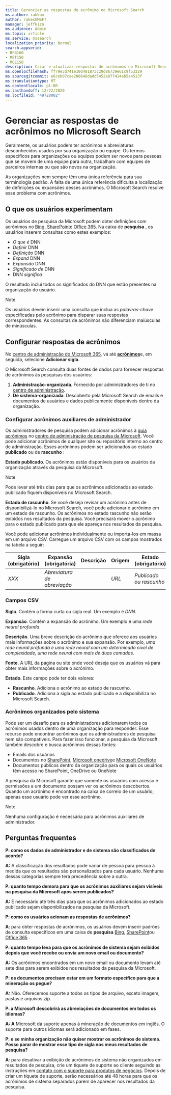 ```yaml
---
title: Gerenciar as respostas de acrônimo no Microsoft Search
ms.author: rakkum
author: rakeshMSFT
manager: jeffkizn
ms.audience: Admin
ms.topic: article
ms.service: mssearch
localization_priority: Normal
search.appverid:
- BFB160
- MET150
- MOE150
description: Criar e atualizar respostas de acrônimos no Microsoft Search
ms.openlocfilehash: ff79e3d741e10d401873c29d86739e61c9f53329
ms.sourcegitcommit: e6ceb07cae208648dadd5452a077414ab5a4513f
ms.translationtype: MT
ms.contentlocale: pt-BR
ms.lasthandoff: 12/22/2020
ms.locfileid: "49728002"
---
```

# <a name="manage-acronyms-answers-in-microsoft-search"></a>Gerenciar as respostas de acrônimos no Microsoft Search

Geralmente, os usuários podem ter acrônimos e abreviaturas desconhecidos usados por sua organização ou equipe. Os termos específicos para organizações ou equipes podem ser novos para pessoas que se movem de uma equipe para outra, trabalham com equipes de parceiros internas ou que são novos na organização.

As organizações nem sempre têm uma única referência para sua terminologia padrão. A falta de uma única referência dificulta a localização de definições ou expansões desses acrônimos. O Microsoft Search resolve esse problema com acrônimos.

## <a name="what-users-experience"></a>O que os usuários experimentam

Os usuários de pesquisa da Microsoft podem obter definições com acrônimos no [Bing](https://Bing.com), [SharePoint](https://products.office.com/sharepoint/collaboration)e [Office 365](https://Office.com). Na caixa de **pesquisa** , os usuários inserem consultas como estes exemplos:

- *O que é* DNN
- *Definir* DNN
- *Definição* DNN
- *Expand* DNN
- *Expansão* DNN
- *Significado de* DNN
- DNN *significa*

O resultado inclui todos os significados do DNN que estão presentes na organização do usuário.

> [!NOTE]
> Os usuários devem inserir uma consulta que inclua as *palavras-chave* especificadas pelo acrônimo para disparar suas respostas correspondentes. As consultas de acrônimos não diferenciam maiúsculas de minúsculas.

## <a name="set-up-acronyms-answers"></a>Configurar respostas de acrônimos

No [centro de administração do Microsoft 365](https://admin.microsoft.com), vá até [**acrônimos**](https://admin.microsoft.com/Adminportal/Home#/MicrosoftSearch/acronyms)e, em seguida, selecione **Adicionar sigla**.

O Microsoft Search consulta duas fontes de dados para fornecer respostas de acrônimos às pesquisas dos usuários:

1. **Administração-organizada**. Fornecido por administradores de ti no [centro de administração](https://admin.microsoft.com/Adminportal/Home#/MicrosoftSearch/acronyms).
2. **De sistema-organizada**. Descoberto pela Microsoft Search de emails e documentos de usuários e dados publicamente disponíveis dentro da organização.

### <a name="set-up-admin-curated-acronyms"></a>Configurar acrônimos auxiliares de administrador

Os administradores de pesquisa podem adicionar acrônimos à [guia acrônimos](https://admin.microsoft.com/Adminportal/Home#/MicrosoftSearch/acronyms) no  [centro de administração de pesquisa da Microsoft](https://admin.microsoft.com/Adminportal/Home#/MicrosoftSearch). Você pode adicionar acrônimos de qualquer site ou repositório interno ao centro de administração. Esses acrônimos podem ser adicionados ao estado **publicado** ou de **rascunho** :

**Estado publicado**. Os acrônimos estão disponíveis para os usuários da organização através da pesquisa da Microsoft.

> [!NOTE]
> Pode levar até três dias para que os acrônimos adicionados ao estado publicado fiquem disponíveis no Microsoft Search.

**Estado de rascunho**. Se você deseja revisar um acrônimo antes de disponibilizá-lo no Microsoft Search, você pode adicionar o acrônimo em um estado de rascunho. Os acrônimos no estado rascunho não serão exibidos nos resultados da pesquisa. Você precisará mover o acrônimo para o estado publicado para que ele apareça nos resultados da pesquisa.

Você pode adicionar acrônimos individualmente ou importá-los em massa em um arquivo CSV. Carregue um arquivo CSV com os campos mostrados na tabela a seguir:

| Sigla (obrigatório) | Expansão (obrigatória) | Descrição  | Origem | Estado (obrigatório) |
| --------- | --------- | ---------- | --------- |--------- |
| *XXX* | *Abreviatura de abreviação* |  | *URL* | *Publicado ou rascunho* |

### <a name="csv-fields"></a>Campos CSV

**Sigla**. Contém a forma curta ou sigla real. Um exemplo é *DNN*.

**Expansão**. Contém a expansão do acrônimo. Um exemplo é uma *rede neural profunda*.

**Descrição**. Uma breve descrição do acrônimo que oferece aos usuários mais informações sobre o acrônimo e sua expansão. Por exemplo, *uma rede neural profunda é uma rede neural com um determinado nível de complexidade, uma rede neural com mais de duas camadas*.

**Fonte**. A URL da página ou site onde você deseja que os usuários vá para obter mais informações sobre o acrônimo.

**Estado**. Este campo pode ter dois valores:

- **Rascunho**. Adiciona o acrônimo ao estado de rascunho.
- **Publicado**. Adiciona a sigla ao estado publicado e a disponibiliza no Microsoft Search.

### <a name="system-curated-acronyms"></a>Acrônimos organizados pelo sistema

Pode ser um desafio para os administradores adicionarem todos os acrônimos usados dentro de uma organização para responder. Esse recurso pode encontrar acrônimos que os administradores de pesquisa nem são compatíveis. Para fazer isso funcionar, a pesquisa da Microsoft também descobre e busca acrônimos dessas fontes:

- Emails dos usuários
- Documentos no [SharePoint](https://products.office.com/sharepoint/collaboration), [Microsoft onedrive]( https://onedrive.live.com/about/)e [Microsoft OneNote](https://www.onenote.com/)
- Documentos públicos dentro da organização para os quais os usuários têm acesso no SharePoint, OneDrive ou OneNote

A pesquisa da Microsoft garante que somente os usuários com acesso e permissões a um documento possam ver os acrônimos descobertos. Quando um acrônimo é encontrado na caixa de correio de um usuário, apenas esse usuário pode ver esse acrônimo.

> [!NOTE]
> Nenhuma configuração é necessária para acrônimos auxiliares de administrador.

## <a name="frequently-asked-questions"></a>Perguntas frequentes

**P: como os dados de administrador e de sistema são classificados de acordo?**

**A:** A classificação dos resultados pode variar de pessoa para pessoa à medida que os resultados são personalizados para cada usuário. Nenhuma dessas categorias sempre terá precedência sobre a outra.

**P: quanto tempo demora para que os acrônimos auxiliares sejam visíveis na pesquisa da Microsoft após serem publicados?**

**A:**  É necessário até três dias para que os acrônimos adicionados ao estado publicado sejam disponibilizados na pesquisa da Microsoft.

**P: como os usuários acionam as respostas de acrônimos?**

**A**: para obter respostas de acrônimos, os usuários devem inserir padrões de consulta específicos em uma caixa de **pesquisa** [Bing](https://bing.com), [SharePoint](https://products.office.com/sharepoint/collaboration)ou [Office 365](https://Office.com) .

**P: quanto tempo leva para que os acrônimos de sistema sejam exibidos depois que você recebe ou envia um novo email ou documento?**

**A:** Os acrônimos encontrados em um novo email ou documento levam até sete dias para serem exibidos nos resultados da pesquisa da Microsoft.

**P: os documentos precisam estar em um formato específico para que a mineração os pegue?**

**A:** Não. Oferecemos suporte a todos os tipos de arquivo, exceto imagem, pastas e arquivos zip.

**P: a Microsoft descobrirá as abreviações de documentos em todos os idiomas?**

**A: A** Microsoft dá suporte apenas à mineração de documentos em inglês. O suporte para outros idiomas será adicionado em fases.

**P: e se minha organização não quiser mostrar os acrônimos de sistema. Posso parar de mostrar esse tipo de sigla nos meus resultados de pesquisa?**

**A**: para desativar a exibição de acrônimos de sistema não organizados em resultados de pesquisa, crie um tíquete de suporte ao cliente seguindo as instruções em [contato com o suporte para produtos de negócios](https://docs.microsoft.com/office365/admin/contact-support-for-business-products?redirectSourcePath=%252f%252farticle%252fContact-Office-365-for-business-support-32a17ca7-6fa0-4870-8a8d-e25ba4ccfd4b&view=o365-worldwide&tabs=online#BKMK_call_support).
Depois de criar um tíquete de suporte, serão necessários até 48 horas para que os acrônimos de sistema separados parem de aparecer nos resultados da pesquisa.
